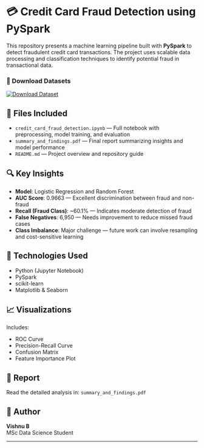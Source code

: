 # 💳 Credit Card Fraud Detection using PySpark

This repository presents a machine learning pipeline built with **PySpark** to detect fraudulent credit card transactions. The project uses scalable data processing and classification techniques to identify potential fraud in transactional data.


### 🔗 Download Datasets

[![Download Dataset](https://img.shields.io/badge/Download-Data-brightgreen?style=for-the-badge)](https://drive.google.com/file/d/15Ppn7rdjpxe0FnnOBX2gP9Itd1Fnl1sG/view?usp=sharing)

## 📁 Files Included

- `credit_card_fraud_detection.ipynb` — Full notebook with preprocessing, model training, and evaluation
- `summary_and_findings.pdf` — Final report summarizing insights and model performance
- `README.md` — Project overview and repository guide

## 🔍 Key Insights

- **Model**: Logistic Regression and Random Forest
- **AUC Score**: 0.9663 — Excellent discrimination between fraud and non-fraud
- **Recall (Fraud Class)**: ~60.1% — Indicates moderate detection of fraud
- **False Negatives**: 6,950 — Needs improvement to reduce missed fraud cases
- **Class Imbalance**: Major challenge — future work can involve resampling and cost-sensitive learning

## 📘 Technologies Used

- Python (Jupyter Notebook)
- PySpark
- scikit-learn
- Matplotlib & Seaborn

## 📈 Visualizations

Includes:
- ROC Curve
- Precision-Recall Curve
- Confusion Matrix
- Feature Importance Plot

## 📄 Report

Read the detailed analysis in: `summary_and_findings.pdf`

## 👤 Author

**Vishnu B**  
MSc Data Science Student  

---


